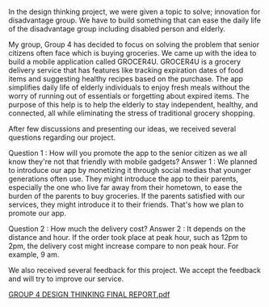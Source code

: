 In the design thinking project, we were given a topic to solve; innovation for disadvantage group. 
We have to build something that can ease the daily life of the disadvantage group including disabled person and elderly.

My group, Group 4 has decided to focus on solving the problem that senior citizens often face which is buying groceries. 
We came up with the idea to build a mobile application called GROCER4U. 
GROCER4U is a grocery delivery service that has features like tracking expiration dates of food items and suggesting healthy recipes based on the purchase.
The app simplifies daily life of elderly individuals to enjoy fresh meals without the worry of running out of essentials or forgetting about expired items. 
The purpose of this help is to help the elderly to stay independent, healthy, and connected, all while eliminating the stress of traditional grocery shopping.

After few discussions and presenting our ideas, we received several questions regarding our project.

Question 1 : How will you promote the app to the senior citizen as we all know they're not that friendly with mobile gadgets?
Answer 1 : We planned to introduce our app by monetizing it through social medias that younger generations often use. They might introduce the app to their parents, especially the one who live far away from their hometown, to ease the burden of the parents to buy groceries. If the parents satisfied with our services, they might introduce it to their friends. That's how we plan to promote our app.

Question 2 : How much the delivery cost?
Answer 2 : It depends on the distance and hour. If the order took place at peak hour, such as 12pm to 2pm, the delivery cost might increase compare to non peak hour. For example, 9 am.

We also received several feedback for this project. We accept the feedback and will try to improve our service.

[GROUP 4 DESIGN THINKING FINAL REPORT.pdf](https://github.com/user-attachments/files/18760152/GROUP.4.DESIGN.THINKING.FINAL.REPORT.pdf)

